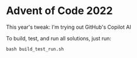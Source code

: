 Advent of Code 2022
================

This year's tweak: I'm trying out GitHub's Copilot AI

To build, test, and run all solutions, just run:

    bash build_test_run.sh

